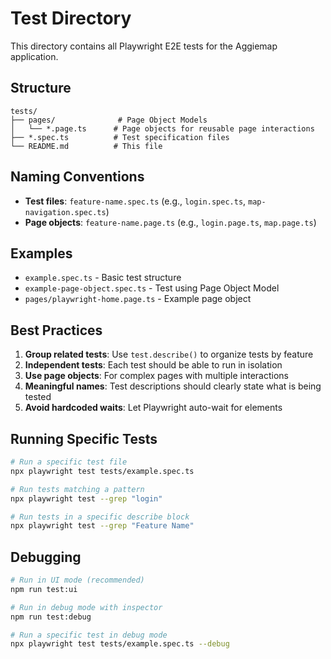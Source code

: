 # Test Directory

This directory contains all Playwright E2E tests for the Aggiemap application.

## Structure

```
tests/
├── pages/              # Page Object Models
│   └── *.page.ts      # Page objects for reusable page interactions
├── *.spec.ts          # Test specification files
└── README.md          # This file
```

## Naming Conventions

- **Test files**: `feature-name.spec.ts` (e.g., `login.spec.ts`, `map-navigation.spec.ts`)
- **Page objects**: `feature-name.page.ts` (e.g., `login.page.ts`, `map.page.ts`)

## Examples

- `example.spec.ts` - Basic test structure
- `example-page-object.spec.ts` - Test using Page Object Model
- `pages/playwright-home.page.ts` - Example page object

## Best Practices

1. **Group related tests**: Use `test.describe()` to organize tests by feature
2. **Independent tests**: Each test should be able to run in isolation
3. **Use page objects**: For complex pages with multiple interactions
4. **Meaningful names**: Test descriptions should clearly state what is being tested
5. **Avoid hardcoded waits**: Let Playwright auto-wait for elements

## Running Specific Tests

```bash
# Run a specific test file
npx playwright test tests/example.spec.ts

# Run tests matching a pattern
npx playwright test --grep "login"

# Run tests in a specific describe block
npx playwright test --grep "Feature Name"
```

## Debugging

```bash
# Run in UI mode (recommended)
npm run test:ui

# Run in debug mode with inspector
npm run test:debug

# Run a specific test in debug mode
npx playwright test tests/example.spec.ts --debug
```
